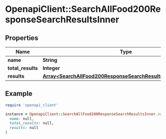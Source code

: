 # OpenapiClient::SearchAllFood200ResponseSearchResultsInner

## Properties

| Name | Type | Description | Notes |
| ---- | ---- | ----------- | ----- |
| **name** | **String** |  |  |
| **total_results** | **Integer** |  |  |
| **results** | [**Array&lt;SearchAllFood200ResponseSearchResultsInnerResultsInner&gt;**](SearchAllFood200ResponseSearchResultsInnerResultsInner.md) |  | [optional] |

## Example

```ruby
require 'openapi_client'

instance = OpenapiClient::SearchAllFood200ResponseSearchResultsInner.new(
  name: null,
  total_results: null,
  results: null
)
```

